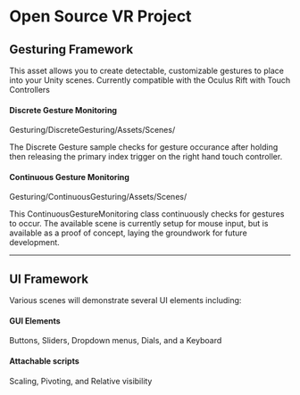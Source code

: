 # Open Source VR Project

## Gesturing Framework
This asset allows you to create detectable, customizable gestures to place into your Unity scenes. Currently compatible with the Oculus Rift with Touch Controllers

#### Discrete Gesture Monitoring
Gesturing/DiscreteGesturing/Assets/Scenes/

The Discrete Gesture sample checks for gesture occurance after holding then releasing the primary index trigger on the right hand touch controller.

#### Continuous Gesture Monitoring
Gesturing/ContinuousGesturing/Assets/Scenes/

This ContinuousGestureMonitoring class continuously checks for gestures to occur. The available scene is currently setup for mouse input, but is available as a proof of concept, laying the groundwork for future development.

<hr>

## UI Framework
Various scenes will demonstrate several UI elements including:

#### GUI Elements
Buttons, Sliders, Dropdown menus, Dials, and a Keyboard

#### Attachable scripts
Scaling, Pivoting, and Relative visibility

